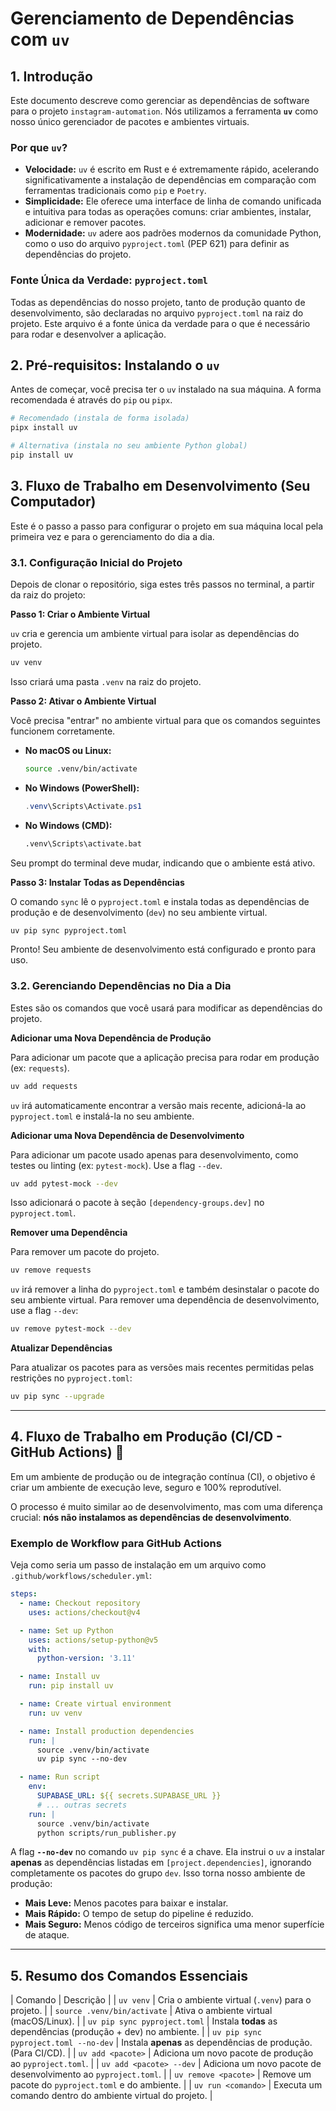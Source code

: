 # Gerenciamento de Dependências com `uv`

## 1. Introdução

Este documento descreve como gerenciar as dependências de software para o projeto `instagram-automation`. Nós utilizamos a ferramenta **`uv`** como nosso único gerenciador de pacotes e ambientes virtuais.

### Por que `uv`?

-   **Velocidade:** `uv` é escrito em Rust e é extremamente rápido, acelerando significativamente a instalação de dependências em comparação com ferramentas tradicionais como `pip` e `Poetry`.
-   **Simplicidade:** Ele oferece uma interface de linha de comando unificada e intuitiva para todas as operações comuns: criar ambientes, instalar, adicionar e remover pacotes.
-   **Modernidade:** `uv` adere aos padrões modernos da comunidade Python, como o uso do arquivo `pyproject.toml` (PEP 621) para definir as dependências do projeto.

### Fonte Única da Verdade: `pyproject.toml`

Todas as dependências do nosso projeto, tanto de produção quanto de desenvolvimento, são declaradas no arquivo `pyproject.toml` na raiz do projeto. Este arquivo é a fonte única da verdade para o que é necessário para rodar e desenvolver a aplicação.

## 2. Pré-requisitos: Instalando o `uv`

Antes de começar, você precisa ter o `uv` instalado na sua máquina. A forma recomendada é através do `pip` ou `pipx`.

```bash
# Recomendado (instala de forma isolada)
pipx install uv

# Alternativa (instala no seu ambiente Python global)
pip install uv
```

## 3. Fluxo de Trabalho em Desenvolvimento (Seu Computador) 

Este é o passo a passo para configurar o projeto em sua máquina local pela primeira vez e para o gerenciamento do dia a dia.

### 3.1. Configuração Inicial do Projeto

Depois de clonar o repositório, siga estes três passos no terminal, a partir da raiz do projeto:

**Passo 1: Criar o Ambiente Virtual**

`uv` cria e gerencia um ambiente virtual para isolar as dependências do projeto.

```bash
uv venv
```

Isso criará uma pasta `.venv` na raiz do projeto.

**Passo 2: Ativar o Ambiente Virtual**

Você precisa "entrar" no ambiente virtual para que os comandos seguintes funcionem corretamente.

*   **No macOS ou Linux:**
    ```bash
    source .venv/bin/activate
    ```
*   **No Windows (PowerShell):**
    ```powershell
    .venv\Scripts\Activate.ps1
    ```
*   **No Windows (CMD):**
    ```cmd
    .venv\Scripts\activate.bat
    ```

Seu prompt do terminal deve mudar, indicando que o ambiente está ativo.

**Passo 3: Instalar Todas as Dependências**

O comando `sync` lê o `pyproject.toml` e instala todas as dependências de produção e de desenvolvimento (`dev`) no seu ambiente virtual.

```bash
uv pip sync pyproject.toml
```

Pronto! Seu ambiente de desenvolvimento está configurado e pronto para uso.

### 3.2. Gerenciando Dependências no Dia a Dia

Estes são os comandos que você usará para modificar as dependências do projeto.

**Adicionar uma Nova Dependência de Produção**

Para adicionar um pacote que a aplicação precisa para rodar em produção (ex: `requests`).

```bash
uv add requests
```

`uv` irá automaticamente encontrar a versão mais recente, adicioná-la ao `pyproject.toml` e instalá-la no seu ambiente.

**Adicionar uma Nova Dependência de Desenvolvimento**

Para adicionar um pacote usado apenas para desenvolvimento, como testes ou linting (ex: `pytest-mock`). Use a flag `--dev`.

```bash
uv add pytest-mock --dev
```

Isso adicionará o pacote à seção `[dependency-groups.dev]` no `pyproject.toml`.

**Remover uma Dependência**

Para remover um pacote do projeto.

```bash
uv remove requests
```

`uv` irá remover a linha do `pyproject.toml` e também desinstalar o pacote do seu ambiente virtual. Para remover uma dependência de desenvolvimento, use a flag `--dev`:

```bash
uv remove pytest-mock --dev
```

**Atualizar Dependências**

Para atualizar os pacotes para as versões mais recentes permitidas pelas restrições no `pyproject.toml`:

```bash
uv pip sync --upgrade
```

---

## 4. Fluxo de Trabalho em Produção (CI/CD - GitHub Actions) 🚀

Em um ambiente de produção ou de integração contínua (CI), o objetivo é criar um ambiente de execução leve, seguro e 100% reprodutível.

O processo é muito similar ao de desenvolvimento, mas com uma diferença crucial: **nós não instalamos as dependências de desenvolvimento**.

### Exemplo de Workflow para GitHub Actions

Veja como seria um passo de instalação em um arquivo como `.github/workflows/scheduler.yml`:

```yaml
steps:
  - name: Checkout repository
    uses: actions/checkout@v4

  - name: Set up Python
    uses: actions/setup-python@v5
    with:
      python-version: '3.11'

  - name: Install uv
    run: pip install uv

  - name: Create virtual environment
    run: uv venv

  - name: Install production dependencies
    run: |
      source .venv/bin/activate
      uv pip sync --no-dev

  - name: Run script
    env:
      SUPABASE_URL: ${{ secrets.SUPABASE_URL }}
      # ... outras secrets
    run: |
      source .venv/bin/activate
      python scripts/run_publisher.py
```

A flag **`--no-dev`** no comando `uv pip sync` é a chave. Ela instrui o `uv` a instalar **apenas** as dependências listadas em `[project.dependencies]`, ignorando completamente os pacotes do grupo `dev`. Isso torna nosso ambiente de produção:
-   **Mais Leve:** Menos pacotes para baixar e instalar.
-   **Mais Rápido:** O tempo de setup do pipeline é reduzido.
-   **Mais Seguro:** Menos código de terceiros significa uma menor superfície de ataque.

---

## 5. Resumo dos Comandos Essenciais

| Comando | Descrição |
| `uv venv` | Cria o ambiente virtual (`.venv`) para o projeto. |
| `source .venv/bin/activate` | Ativa o ambiente virtual (macOS/Linux). |
| `uv pip sync pyproject.toml` | Instala **todas** as dependências (produção + dev) no ambiente. |
| `uv pip sync pyproject.toml --no-dev` | Instala **apenas** as dependências de produção. (Para CI/CD). |
| `uv add <pacote>` | Adiciona um novo pacote de produção ao `pyproject.toml`. |
| `uv add <pacote> --dev` | Adiciona um novo pacote de desenvolvimento ao `pyproject.toml`. |
| `uv remove <pacote>` | Remove um pacote do `pyproject.toml` e do ambiente. |
| `uv run <comando>` | Executa um comando dentro do ambiente virtual do projeto. |